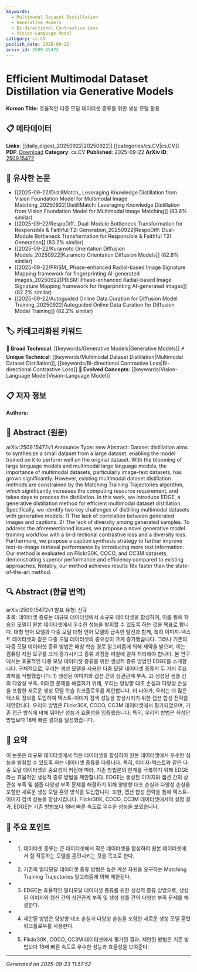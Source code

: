 ```yaml
---
keywords:
  - Multimodal Dataset Distillation
  - Generative Models
  - Bi-directional Contrastive Loss
  - Vision-Language Model
category: cs.CV
publish_date: 2025-09-22
arxiv_id: 2509.15472
---
```


<!-- KEYWORD_LINKING_METADATA:
{
  "processed_timestamp": "2025-09-23T11:57:52.181292",
  "vocabulary_version": "1.0",
  "selected_keywords": [
    "Multimodal Dataset Distillation",
    "Generative Models",
    "Bi-directional Contrastive Loss",
    "Vision-Language Model"
  ],
  "rejected_keywords": [],
  "similarity_scores": {
    "Multimodal Dataset Distillation": 0.78,
    "Generative Models": 0.82,
    "Bi-directional Contrastive Loss": 0.75,
    "Vision-Language Model": 0.8
  },
  "extraction_method": "AI_prompt_based",
  "budget_applied": true,
  "candidates_json": {
    "candidates": [
      {
        "surface": "Multimodal Dataset Distillation",
        "canonical": "Multimodal Dataset Distillation",
        "aliases": [
          "Dataset Distillation",
          "Multimodal Distillation"
        ],
        "category": "unique_technical",
        "rationale": "This concept is central to the paper and represents a novel approach to dataset synthesis in multimodal contexts.",
        "novelty_score": 0.75,
        "connectivity_score": 0.65,
        "specificity_score": 0.85,
        "link_intent_score": 0.78
      },
      {
        "surface": "Generative Models",
        "canonical": "Generative Models",
        "aliases": [
          "Generative Model"
        ],
        "category": "broad_technical",
        "rationale": "Generative models are a key component of the proposed method and are widely applicable across different domains.",
        "novelty_score": 0.45,
        "connectivity_score": 0.88,
        "specificity_score": 0.7,
        "link_intent_score": 0.82
      },
      {
        "surface": "Bi-directional Contrastive Loss",
        "canonical": "Bi-directional Contrastive Loss",
        "aliases": [
          "Contrastive Loss"
        ],
        "category": "unique_technical",
        "rationale": "This specific loss function is a novel contribution that addresses the challenges of correlation and diversity in dataset distillation.",
        "novelty_score": 0.68,
        "connectivity_score": 0.6,
        "specificity_score": 0.8,
        "link_intent_score": 0.75
      },
      {
        "surface": "Vision-Language Model",
        "canonical": "Vision-Language Model",
        "aliases": [
          "Vision-Language Models"
        ],
        "category": "evolved_concepts",
        "rationale": "Vision-language models are crucial for understanding and linking multimodal datasets, as highlighted in the paper.",
        "novelty_score": 0.5,
        "connectivity_score": 0.85,
        "specificity_score": 0.75,
        "link_intent_score": 0.8
      }
    ],
    "ban_list_suggestions": [
      "Matching Training Trajectories",
      "Caption Synthesis Strategy"
    ]
  },
  "decisions": [
    {
      "candidate_surface": "Multimodal Dataset Distillation",
      "resolved_canonical": "Multimodal Dataset Distillation",
      "decision": "linked",
      "scores": {
        "novelty": 0.75,
        "connectivity": 0.65,
        "specificity": 0.85,
        "link_intent": 0.78
      }
    },
    {
      "candidate_surface": "Generative Models",
      "resolved_canonical": "Generative Models",
      "decision": "linked",
      "scores": {
        "novelty": 0.45,
        "connectivity": 0.88,
        "specificity": 0.7,
        "link_intent": 0.82
      }
    },
    {
      "candidate_surface": "Bi-directional Contrastive Loss",
      "resolved_canonical": "Bi-directional Contrastive Loss",
      "decision": "linked",
      "scores": {
        "novelty": 0.68,
        "connectivity": 0.6,
        "specificity": 0.8,
        "link_intent": 0.75
      }
    },
    {
      "candidate_surface": "Vision-Language Model",
      "resolved_canonical": "Vision-Language Model",
      "decision": "linked",
      "scores": {
        "novelty": 0.5,
        "connectivity": 0.85,
        "specificity": 0.75,
        "link_intent": 0.8
      }
    }
  ]
}
-->

# Efficient Multimodal Dataset Distillation via Generative Models

**Korean Title:** 효율적인 다중 모달 데이터셋 증류를 위한 생성 모델 활용

## 📋 메타데이터

**Links**: [[daily_digest_20250922|20250922]] [[categories/cs.CV|cs.CV]]
**PDF**: [Download](https://arxiv.org/pdf/2509.15472.pdf)
**Category**: cs.CV
**Published**: 2025-09-22
**ArXiv ID**: [2509.15472](https://arxiv.org/abs/2509.15472)

## 🔗 유사한 논문
- [[2025-09-22/DistillMatch_ Leveraging Knowledge Distillation from Vision Foundation Model for Multimodal Image Matching_20250922|DistillMatch: Leveraging Knowledge Distillation from Vision Foundation Model for Multimodal Image Matching]] (83.6% similar)
- [[2025-09-22/RespoDiff_ Dual-Module Bottleneck Transformation for Responsible & Faithful T2I Generation_20250922|RespoDiff: Dual-Module Bottleneck Transformation for Responsible & Faithful T2I Generation]] (83.2% similar)
- [[2025-09-22/Kuramoto Orientation Diffusion Models_20250922|Kuramoto Orientation Diffusion Models]] (82.8% similar)
- [[2025-09-22/PRISM_ Phase-enhanced Radial-based Image Signature Mapping framework for fingerprinting AI-generated images_20250922|PRISM: Phase-enhanced Radial-based Image Signature Mapping framework for fingerprinting AI-generated images]] (82.2% similar)
- [[2025-09-22/Autoguided Online Data Curation for Diffusion Model Training_20250922|Autoguided Online Data Curation for Diffusion Model Training]] (82.2% similar)

## 🏷️ 카테고리화된 키워드
**🧠 Broad Technical**: [[keywords/Generative Models|Generative Models]]
**⚡ Unique Technical**: [[keywords/Multimodal Dataset Distillation|Multimodal Dataset Distillation]], [[keywords/Bi-directional Contrastive Loss|Bi-directional Contrastive Loss]]
**🚀 Evolved Concepts**: [[keywords/Vision-Language Model|Vision-Language Model]]

## 📋 저자 정보

**Authors:** 

## 📄 Abstract (원문)

arXiv:2509.15472v1 Announce Type: new 
Abstract: Dataset distillation aims to synthesize a small dataset from a large dataset, enabling the model trained on it to perform well on the original dataset. With the blooming of large language models and multimodal large language models, the importance of multimodal datasets, particularly image-text datasets, has grown significantly. However, existing multimodal dataset distillation methods are constrained by the Matching Training Trajectories algorithm, which significantly increases the computing resource requirement, and takes days to process the distillation. In this work, we introduce EDGE, a generative distillation method for efficient multimodal dataset distillation. Specifically, we identify two key challenges of distilling multimodal datasets with generative models: 1) The lack of correlation between generated images and captions. 2) The lack of diversity among generated samples. To address the aforementioned issues, we propose a novel generative model training workflow with a bi-directional contrastive loss and a diversity loss. Furthermore, we propose a caption synthesis strategy to further improve text-to-image retrieval performance by introducing more text information. Our method is evaluated on Flickr30K, COCO, and CC3M datasets, demonstrating superior performance and efficiency compared to existing approaches. Notably, our method achieves results 18x faster than the state-of-the-art method.

## 🔍 Abstract (한글 번역)

arXiv:2509.15472v1 발표 유형: 신규  
초록: 데이터셋 증류는 대규모 데이터셋에서 소규모 데이터셋을 합성하여, 이를 통해 학습된 모델이 원본 데이터셋에서 우수한 성능을 발휘할 수 있도록 하는 것을 목표로 합니다. 대형 언어 모델과 다중 모달 대형 언어 모델의 급속한 발전과 함께, 특히 이미지-텍스트 데이터셋과 같은 다중 모달 데이터셋의 중요성이 크게 증가했습니다. 그러나 기존의 다중 모달 데이터셋 증류 방법은 매칭 학습 경로 알고리즘에 의해 제약을 받으며, 이는 컴퓨팅 자원 요구를 크게 증가시키고 증류 과정을 며칠에 걸쳐 처리해야 합니다. 본 연구에서는 효율적인 다중 모달 데이터셋 증류를 위한 생성적 증류 방법인 EDGE를 소개합니다. 구체적으로, 우리는 생성 모델을 사용한 다중 모달 데이터셋 증류의 두 가지 주요 과제를 식별했습니다: 1) 생성된 이미지와 캡션 간의 상관관계 부족. 2) 생성된 샘플 간의 다양성 부족. 이러한 문제를 해결하기 위해, 우리는 양방향 대조 손실과 다양성 손실을 포함한 새로운 생성 모델 학습 워크플로우를 제안합니다. 더 나아가, 우리는 더 많은 텍스트 정보를 도입하여 텍스트-이미지 검색 성능을 향상시키기 위한 캡션 합성 전략을 제안합니다. 우리의 방법은 Flickr30K, COCO, CC3M 데이터셋에서 평가되었으며, 기존 접근 방식에 비해 뛰어난 성능과 효율성을 입증했습니다. 특히, 우리의 방법은 최첨단 방법보다 18배 빠른 결과를 달성했습니다.

## 📝 요약

이 논문은 대규모 데이터셋에서 작은 데이터셋을 합성하여 원본 데이터셋에서 우수한 성능을 발휘할 수 있도록 하는 데이터셋 증류를 다룹니다. 특히, 이미지-텍스트와 같은 다중 모달 데이터셋의 중요성이 커짐에 따라, 기존 방법론의 한계를 극복하기 위해 EDGE라는 효율적인 생성적 증류 방법을 제안합니다. EDGE는 생성된 이미지와 캡션 간의 상관성 부족 및 샘플 다양성 부족 문제를 해결하기 위해 양방향 대조 손실과 다양성 손실을 포함한 새로운 생성 모델 훈련 방식을 도입합니다. 또한, 캡션 합성 전략을 통해 텍스트-이미지 검색 성능을 향상시킵니다. Flickr30K, COCO, CC3M 데이터셋에서의 실험 결과, EDGE는 기존 방법보다 18배 빠른 속도로 우수한 성능을 보였습니다.

## 🎯 주요 포인트

- 1. 데이터셋 증류는 큰 데이터셋에서 작은 데이터셋을 합성하여 원본 데이터셋에서 잘 작동하는 모델을 훈련시키는 것을 목표로 한다.
- 2. 기존의 멀티모달 데이터셋 증류 방법은 높은 계산 자원을 요구하는 Matching Training Trajectories 알고리즘에 의해 제한된다.
- 3. EDGE는 효율적인 멀티모달 데이터셋 증류를 위한 생성적 증류 방법으로, 생성된 이미지와 캡션 간의 상관관계 부족 및 생성 샘플 간의 다양성 부족 문제를 해결한다.
- 4. 제안된 방법은 양방향 대조 손실과 다양성 손실을 포함한 새로운 생성 모델 훈련 워크플로우를 사용한다.
- 5. Flickr30K, COCO, CC3M 데이터셋에서 평가된 결과, 제안된 방법은 기존 방법보다 18배 빠른 속도로 우수한 성능과 효율성을 보여준다.


---

*Generated on 2025-09-23 11:57:52*